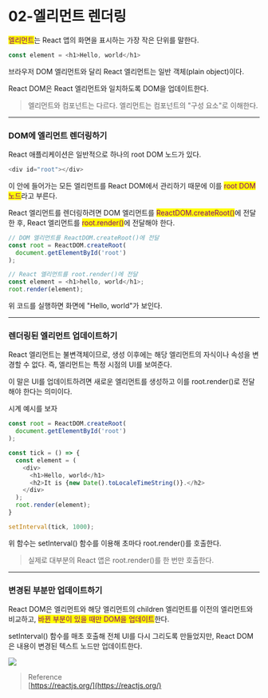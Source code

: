 # 02-엘리먼트 렌더링

<mark style="color:purple;">엘리먼트</mark>는 React 앱의 화면을 표시하는 가장 작은 단위를 말한다.

```javascript
const element = <h1>Hello, world</h1>
```

브라우저 DOM 엘리먼트와 달리 React 엘리먼트는 일반 객체(plain object)이다.

React DOM은 React 엘리먼트와 일치하도록 DOM을 업데이트한다.

> 엘리먼트와 컴포넌트는 다르다. 엘리먼트는 컴포넌트의 "구성 요소"로 이해한다.

***

### DOM에 엘리먼트 렌더링하기 <a href="#dom" id="dom"></a>

React 애플리케이션은 일반적으로 하나의 root DOM 노드가 있다.

```javascript
<div id="root"></div>
```

이 안에 들어가는 모든 엘리먼트를 React DOM에서 관리하기 때문에 이를 <mark style="color:purple;">root DOM 노드</mark>라고 부른다.

React 엘리먼트를 렌더링하려면 DOM 엘리먼트를 <mark style="color:purple;">ReactDOM.createRoot()</mark>에 전달한 후, React 엘리먼트를 <mark style="color:purple;">root.render()</mark>에 전달해야 한다.

```javascript
// DOM 엘리먼트를 ReactDOM.createRoot()에 전달
const root = ReactDOM.createRoot(
  document.getElementById('root')
);

// React 엘리먼트를 root.render()에 전달
const element = <h1>hello, world</h1>;
root.render(element);
```

위 코드를 실행하면 화면에 "Hello, world"가 보인다.

***

### 렌더링된 엘리먼트 업데이트하기 <a href="#undefined" id="undefined"></a>

React 엘리먼트는 불변객체이므로, 생성 이후에는 해당 엘리먼트의 자식이나 속성을 변경할 수 없다. 즉, 엘리먼트는 특정 시점의 UI를 보여준다.

이 말은 UI를 업데이트하려면 새로운 엘리먼트를 생성하고 이를 root.render()로 전달해야 한다는 의미이다.

시계 예시를 보자

```javascript
const root = ReactDOM.createRoot(
  document.getElementById('root')
);

const tick = () => {
  const element = (
    <div>
   	  <h1>Hello, world</h1>
      <h2>It is {new Date().toLocaleTimeString()}.</h2>
    </div>
  );
  root.render(element);
}

setInterval(tick, 1000);
```

위 함수는 setInterval() 함수를 이용해 초마다 root.render()를 호출한다.

> 실제로 대부분의 React 앱은 root.render()를 한 번만 호출한다.

***

### 변경된 부분만 업데이트하기 <a href="#undefined" id="undefined"></a>

React DOM은 엘리먼트와 해당 엘리먼트의 children 엘리먼트를 이전의 엘리먼트와 비교하고, <mark style="color:purple;">바뀐 부분이 있을 때만 DOM을 업데이트</mark>한다.

setInterval() 함수를 매초 호출해 전체 UI를 다시 그리도록 만들었지만, React DOM은 내용이 변경된 텍스트 노드만 업데이트한다.

![](https://velog.velcdn.com/images/kyeongwxx/post/ea5b6d25-7234-45a4-8a96-54aede923a03/image.gif)

> Reference\
> [https://reactjs.org/](https://reactjs.org/)
